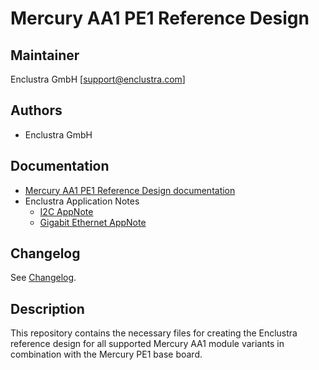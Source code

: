# Mercury AA1 PE1 Reference Design

## Maintainer

Enclustra GmbH [support@enclustra.com]

## Authors

* Enclustra GmbH

## Documentation

* [Mercury AA1 PE1 Reference Design documentation](./doc/Mercury_AA1_PE1.pdf)
* Enclustra Application Notes
  - [I2C AppNote](https://github.com/enclustra/I2CAppNote)
  - [Gigabit Ethernet AppNote](https://github.com/enclustra/GigabitEthernetAppNote)

## Changelog
See [Changelog](changelog.md).

## Description
This repository contains the necessary files for creating the Enclustra reference design for all supported Mercury AA1 module variants in combination with the Mercury PE1 base board.
